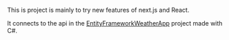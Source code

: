 This is project is mainly to try new features of next.js and React.

It connects to the api in the [EntityFrameworkWeatherApp](https://github.com/dtmcfadden/EntityFrameworkWeatherApp) project made with C#.
